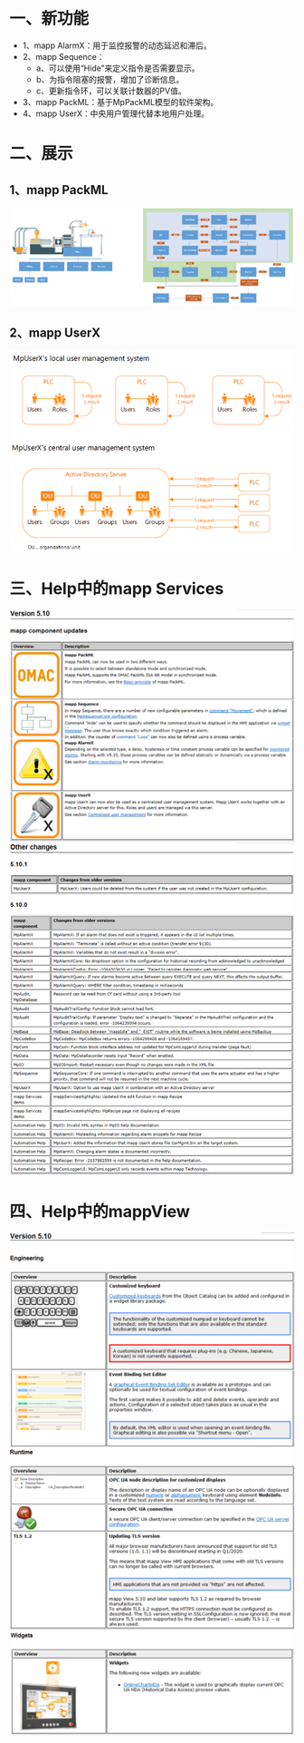 # 一、新功能
- 1、mapp AlarmX：用于监控报警的动态延迟和滞后。
- 2、mapp Sequence：
    - a、可以使用“Hide”来定义指令是否需要显示。
    - b、为指令阻塞的报警，增加了诊断信息。
    - c、更新指令环，可以关联计数器的PV值。
- 3、mapp PackML：基于MpPackML模型的软件架构。
- 4、mapp UserX：中央用户管理代替本地用户处理。

# 二、展示
## 1、mapp PackML
![](FILES/5.10%20mappServices%20更新要点/Pasted%20image%2020221222112048.png)
## 2、mapp UserX
![](FILES/5.10%20mappServices%20更新要点/Pasted%20image%2020221222112154.png)

# 三、Help中的mapp Services
![](FILES/5.10%20mappServices%20更新要点/Pasted%20image%2020221222112807.png)
![](FILES/5.10%20mappServices%20更新要点/Pasted%20image%2020221222112833.png)

# 四、Help中的mappView
![](FILES/5.10%20mappServices%20更新要点/Pasted%20image%2020221222130705.png)
![](FILES/5.10%20mappServices%20更新要点/Pasted%20image%2020221222130724.png)
![](FILES/5.10%20mappServices%20更新要点/Pasted%20image%2020221222130742.png)
